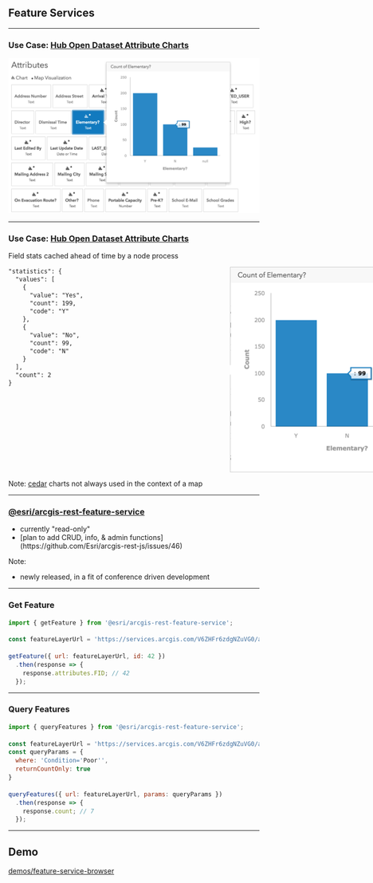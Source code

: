 <!-- .slide: data-background="img/bg-5.png" -->

## Feature Services

---

<!-- .slide: data-background="img/bg-5.png" -->

### Use Case: [Hub Open Dataset Attribute Charts ](http://hub.arcgis.com/datasets/dfdaef8ca5ff4a0fb014abecb7d6615e_8)

<img src="img/hub-dataset-attribute-chart-screenshot.png" width="860" />

---

<!-- .slide: data-background="img/bg-5.png" -->

### Use Case: [Hub Open Dataset Attribute Charts ](http://hub.arcgis.com/datasets/dfdaef8ca5ff4a0fb014abecb7d6615e_8)

Field stats cached ahead of time by a node process

<div style="width: 870px; display: flex; justify-content: space-between; margin: 0 auto;">
<pre style="width: 425px; margin: 0; box-shadow: none;"><code class="hljs json" style="height: 412px;">"statistics": {
  "values": [
    {
      "value": "Yes",
      "count": 199,
      "code": "Y"
    },
    {
      "value": "No",
      "count": 99,
      "code": "N"
    }
  ],
  "count": 2
}</code></pre>
<img src="img/hub-dataset-attribute-chart.png" style="width: 425px; height: 412px; margin: 0">
</div>

Note:
[cedar](http://cedar-v1.surge.sh/) charts not always used in the context of a map

---

<!-- .slide: data-background="img/bg-5.png" -->

### [@esri/arcgis-rest-feature-service](https://esri.github.io/arcgis-rest-js/api/feature-service/)

<ul>
<li class="fragment">currently "read-only"</li>
<li class="fragment">[plan to add CRUD, info, & admin functions](https://github.com/Esri/arcgis-rest-js/issues/46)</li>
</ul>

Note:
- newly released, in a fit of conference driven development

---

<!-- .slide: data-background="img/bg-5.png" -->

### Get Feature

```js
import { getFeature } from '@esri/arcgis-rest-feature-service';

const featureLayerUrl = 'https://services.arcgis.com/V6ZHFr6zdgNZuVG0/arcgis/rest/services/Landscape_Trees/FeatureServer/0';

getFeature({ url: featureLayerUrl, id: 42 })
  .then(response => {
    response.attributes.FID; // 42
  });
```

---

<!-- .slide: data-background="img/bg-5.png" -->

### Query Features

```js
import { queryFeatures } from '@esri/arcgis-rest-feature-service';

const featureLayerUrl = 'https://services.arcgis.com/V6ZHFr6zdgNZuVG0/arcgis/rest/services/Landscape_Trees/FeatureServer/0';
const queryParams = {
  where: 'Condition='Poor'',
  returnCountOnly: true
}

queryFeatures({ url: featureLayerUrl, params: queryParams })
  .then(response => {
    response.count; // 7
  });
```

---

<!-- .slide: data-background="img/bg-9.png" -->

## Demo

[demos/feature-service-browser](https://github.com/Esri/arcgis-rest-js/tree/master/demos/feature-service-browser)
